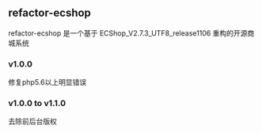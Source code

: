 ## refactor-ecshop
refactor-ecshop 是一个基于 ECShop_V2.7.3_UTF8_release1106 重构的开源商城系统

### v1.0.0
修复php5.6以上明显错误

### v1.0.0 to v1.1.0
去除前后台版权
